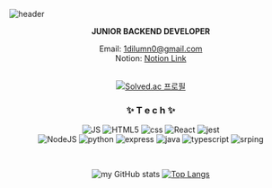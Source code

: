

![header](https://capsule-render.vercel.app/api?type=waving&color=gradient&height=300&section=header&text=SEOKWOO%20WOO🎨&fontSize=90)

<div align=center>
  
  
**JUNIOR BACKEND DEVELOPER**

Email: 1dilumn0@gmail.com <br>
Notion: [Notion Link](https://marked-hero-17a.notion.site/178ede95d2ee4818966d3a6eafcae783)
<br>
 <br>
 
  [![Solved.ac
프로필](http://mazassumnida.wtf/api/v2/generate_badge?boj=1dilumn0)](https://solved.ac/1dilumn0)
  
<h3> ✨ T e c h ✨ </h3> 

![JS](https://img.shields.io/badge/JavaScript-F7DF1E?style=flat-square&logo=JavaScript&logoColor=black) ![HTML5](https://img.shields.io/badge/HTML5-E34F26?style=flat-square&logo=HTML5&logoColor=white) ![css](https://img.shields.io/badge/CSS-1572B6?style=flat-square&logo=CSS3&logoColor=white) ![React](https://img.shields.io/badge/React-61DAFB?style=flat-square&logo=React&logoColor=white) ![jest](https://img.shields.io/badge/Jest-323330?style=flat-square&logo=Jest&logoColor=white) 
<br>
![NodeJS](https://img.shields.io/badge/Node.js-339933?style=flat-square&logo=Node.js&logoColor=white)  ![python](https://img.shields.io/badge/Python-3776AB?style=flat-square&logo=Python&logoColor=white) ![express](https://img.shields.io/badge/Express.js-404D59?style=flat-square) ![java](https://img.shields.io/badge/Java-ED8B00?style=flat-square&logo=java&logoColor=white) ![typescript](https://img.shields.io/badge/TypeScript-007ACC?style=flat-square&logo=typescript&logoColor=white) ![srping]("https://img.shields.io/badge/spring-6DB33F?style=for-the-badge&logo=spring&logoColor=white">)
<br>

<br>

![my GitHub stats](https://github-readme-stats.vercel.app/api?username=cualestunombre&show_icons=true&theme=radical)
[![Top Langs](https://github-readme-stats.vercel.app/api/top-langs/?username=cualestunombre&layout=compact&theme=Most%20Used%20Languages&langs_count=6)](https://github.com/anuraghazra/github-readme-stats)
 

</div>

